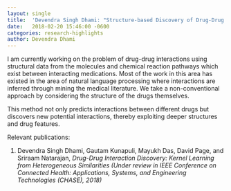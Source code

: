 ```yaml
---
layout: single
title:  'Devendra Singh Dhami: "Structure-based Discovery of Drug-Drug Interactions"'
date:   2018-02-20 15:46:00 -0600
categories: research-highlights
author: Devendra Dhami
---
```


I am currently working on the problem of drug-drug interactions using structural data from the molecules and chemical reaction pathways which exist between interacting medications. Most of the work in this area has existed in the area of natural language processing where interactions are inferred through mining the medical literature. We take a non-conventional approach by considering the structure of the drugs themselves.

This method not only predicts interactions between different drugs but discovers new potential interactions, thereby exploiting deeper structures and drug features.

Relevant publications:

1. Devendra Singh Dhami, Gautam Kunapuli, Mayukh Das, David Page, and Sriraam Natarajan, *Drug-Drug Interaction Discovery: Kernel Learning from Heterogeneous Similarities (Under review in IEEE Conference on Connected Health: Applications,  Systems, and Engineering Technologies (CHASE), 2018)*

